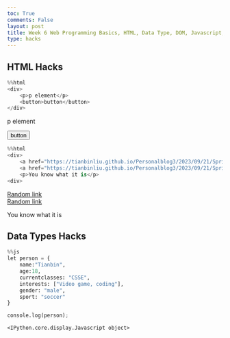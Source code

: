 ```yaml
---
toc: True
comments: False
layout: post
title: Week 6 Web Programming Basics, HTML, Data Type, DOM, Javascript, JS Debugging Hacks
type: hacks
---
```


## HTML Hacks


```python
%%html
<div>
    <p>p element</p>
    <button>button</button>
</div>

```


<div>
    <p>p element</p>
    <button>button</button>
</div>




```python
%%html
<div>
    <a href="https://tianbinliu.github.io/Personalblog3/2023/09/21/Sprite_IPYNB_2_.html">Random link</a><br>
    <a href="https://tianbinliu.github.io/Personalblog3/2023/09/21/Sprite_IPYNB_2_.html">Random link</a>
    <p>You know what it is</p>
<div>
```


<div>
    <a href="https://tianbinliu.github.io/Personalblog3/2023/09/21/Sprite_IPYNB_2_.html">Random link</a><br>
    <a href="https://tianbinliu.github.io/Personalblog3/2023/09/21/Sprite_IPYNB_2_.html">Random link</a>
    <p>You know what it is</p>
<div>



## Data Types Hacks


```python
%%js
let person = {
    name:"Tianbin",
    age:18,
    currentclasses: "CSSE",
    interests: ["Video game, coding"],
    gender: "male",
    sport: "soccer"
}

console.log(person);


```


    <IPython.core.display.Javascript object>

